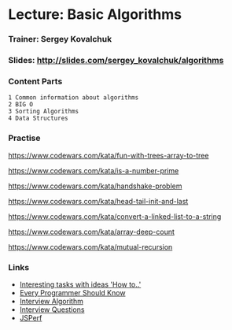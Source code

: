 # Lecture: Basic Algorithms

### Trainer: Sergey Kovalchuk

### Slides: http://slides.com/sergey_kovalchuk/algorithms

### Content Parts
    1 Common information about algorithms
    2 BIG O
    3 Sorting Algorithms
    4 Data Structures

### Practise

https://www.codewars.com/kata/fun-with-trees-array-to-tree

https://www.codewars.com/kata/is-a-number-prime

https://www.codewars.com/kata/handshake-problem

https://www.codewars.com/kata/head-tail-init-and-last

https://www.codewars.com/kata/convert-a-linked-list-to-a-string

https://www.codewars.com/kata/array-deep-count

https://www.codewars.com/kata/mutual-recursion

### Links
- [Interesting tasks with ideas 'How to..'](https://www.interviewcake.com/all-questions/javascript)
- [Every Programmer Should Know](https://github.com/MR-MIG/EVERY-PROGRAMMER-SHOULD-KNOW)
- [Interview Algorithm](http://www.thatjsdude.com/interview/js1.html)
- [Interview Questions](https://khan4019.github.io/front-end-Interview-Questions/sort.html)
- [JSPerf](https://jsperf.com/)
